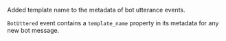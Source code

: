Added template name to the metadata of bot utterance events.

`BotUttered` event contains a `template_name` property in its metadata for any
new bot message.
